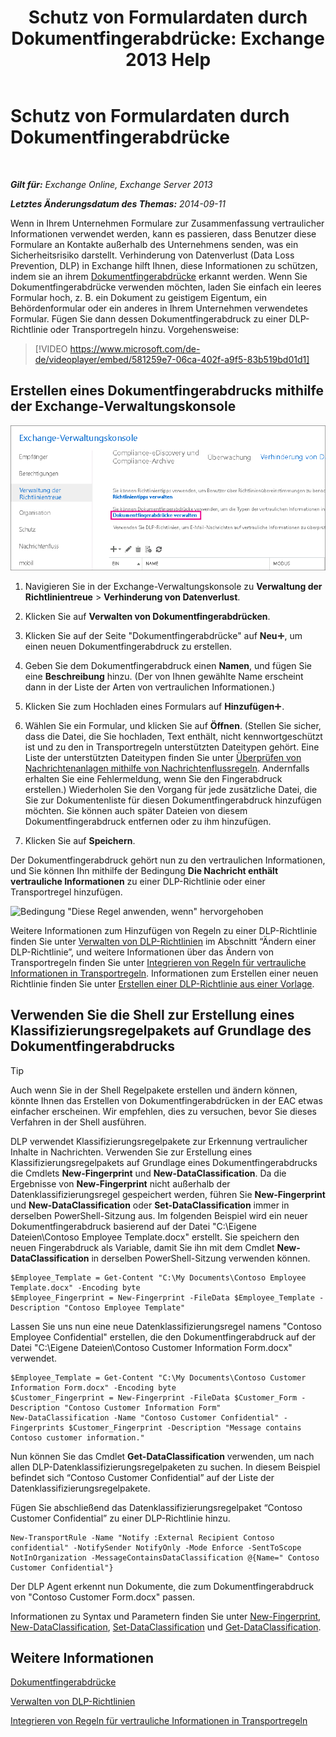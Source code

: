﻿---
title: 'Schutz von Formulardaten durch Dokumentfingerabdrücke: Exchange 2013 Help'
TOCTitle: Schutz von Formulardaten durch Dokumentfingerabdrücke
ms:assetid: 110c839b-7693-42f6-aa5d-58ce64f4c357
ms:mtpsurl: https://technet.microsoft.com/de-de/library/Dn635175(v=EXCHG.150)
ms:contentKeyID: 61201331
ms.date: 04/24/2018
mtps_version: v=EXCHG.150
ms.translationtype: HT
---

# Schutz von Formulardaten durch Dokumentfingerabdrücke

 

_**Gilt für:** Exchange Online, Exchange Server 2013_

_**Letztes Änderungsdatum des Themas:** 2014-09-11_

Wenn in Ihrem Unternehmen Formulare zur Zusammenfassung vertraulicher Informationen verwendet werden, kann es passieren, dass Benutzer diese Formulare an Kontakte außerhalb des Unternehmens senden, was ein Sicherheitsrisiko darstellt. Verhinderung von Datenverlust (Data Loss Prevention, DLP) in Exchange hilft Ihnen, diese Informationen zu schützen, indem sie an ihrem [Dokumentfingerabdrücke](https://review.docs.microsoft.com/de-de/exchange/security-and-compliance/data-loss-prevention/document-fingerprinting) erkannt werden. Wenn Sie Dokumentfingerabdrücke verwenden möchten, laden Sie einfach ein leeres Formular hoch, z. B. ein Dokument zu geistigem Eigentum, ein Behördenformular oder ein anderes in Ihrem Unternehmen verwendetes Formular. Fügen Sie dann dessen Dokumentfingerabdruck zu einer DLP-Richtlinie oder Transportregeln hinzu. Vorgehensweise:

> [!VIDEO https://www.microsoft.com/de-de/videoplayer/embed/581259e7-06ca-402f-a9f5-83b519bd01d1]

## Erstellen eines Dokumentfingerabdrucks mithilfe der Exchange-Verwaltungskonsole

![Pfad zum Erstellen eines digitalen Dokumentfingerabdrucks in EAC hervorgehoben](images/Dn635175.e8562ea7-40ba-4feb-adde-2e81f029fcda(EXCHG.150).png "Pfad zum Erstellen eines digitalen Dokumentfingerabdrucks in EAC hervorgehoben")

1.  Navigieren Sie in der Exchange-Verwaltungskonsole zu **Verwaltung der Richtlinientreue** \> **Verhinderung von Datenverlust**.

2.  Klicken Sie auf **Verwalten von Dokumentfingerabdrücken**.

3.  Klicken Sie auf der Seite "Dokumentfingerabdrücke" auf **Neu**![Hinzufügen (Symbol)](images/JJ218640.c1e75329-d6d7-4073-a27d-498590bbb558(EXCHG.150).gif "Hinzufügen (Symbol)"), um einen neuen Dokumentfingerabdruck zu erstellen.

4.  Geben Sie dem Dokumentfingerabdruck einen **Namen**, und fügen Sie eine **Beschreibung** hinzu. (Der von Ihnen gewählte Name erscheint dann in der Liste der Arten von vertraulichen Informationen.)

5.  Klicken Sie zum Hochladen eines Formulars auf **Hinzufügen**![Hinzufügen (Symbol)](images/JJ218640.c1e75329-d6d7-4073-a27d-498590bbb558(EXCHG.150).gif "Hinzufügen (Symbol)").

6.  Wählen Sie ein Formular, und klicken Sie auf **Öffnen**. (Stellen Sie sicher, dass die Datei, die Sie hochladen, Text enthält, nicht kennwortgeschützt ist und zu den in Transportregeln unterstützten Dateitypen gehört. Eine Liste der unterstützten Dateitypen finden Sie unter [Überprüfen von Nachrichtenanlagen mithilfe von Nachrichtenflussregeln](https://technet.microsoft.com/de-de/library/jj919236\(v=exchg.150\)). Andernfalls erhalten Sie eine Fehlermeldung, wenn Sie den Fingerabdruck erstellen.) Wiederholen Sie den Vorgang für jede zusätzliche Datei, die Sie zur Dokumentenliste für diesen Dokumentfingerabdruck hinzufügen möchten. Sie können auch später Dateien von diesem Dokumentfingerabdruck entfernen oder zu ihm hinzufügen.

7.  Klicken Sie auf **Speichern**.

Der Dokumentfingerabdruck gehört nun zu den vertraulichen Informationen, und Sie können Ihn mithilfe der Bedingung **Die Nachricht enthält vertrauliche Informationen** zu einer DLP-Richtlinie oder einer Transportregel hinzufügen.

![Bedingung "Diese Regel anwenden, wenn" hervorgehoben](images/Dn635175.9355a513-a790-48eb-a61b-575ba2ecdfa6(EXCHG.150).png "Bedingung \"Diese Regel anwenden, wenn\" hervorgehoben")

Weitere Informationen zum Hinzufügen von Regeln zu einer DLP-Richtlinie finden Sie unter [Verwalten von DLP-Richtlinien](manage-dlp-policies-exchange-2013-help.md) im Abschnitt “Ändern einer DLP-Richtlinie”, und weitere Informationen über das Ändern von Transportregeln finden Sie unter [Integrieren von Regeln für vertrauliche Informationen in Transportregeln](https://review.docs.microsoft.com/de-de/exchange/security-and-compliance/data-loss-prevention/integrate-sensitive-information-rules). Informationen zum Erstellen einer neuen Richtlinie finden Sie unter [Erstellen einer DLP-Richtlinie aus einer Vorlage](https://review.docs.microsoft.com/de-de/exchange/security-and-compliance/data-loss-prevention/create-dlp-policy-from-template).

## Verwenden Sie die Shell zur Erstellung eines Klassifizierungsregelpakets auf Grundlage des Dokumentfingerabdrucks


> [!TIP]
> Auch wenn Sie in der Shell Regelpakete erstellen und ändern können, könnte Ihnen das Erstellen von Dokumentfingerabdrücken in der EAC etwas einfacher erscheinen. Wir empfehlen, dies zu versuchen, bevor Sie dieses Verfahren in der Shell ausführen.



DLP verwendet Klassifizierungsregelpakete zur Erkennung vertraulicher Inhalte in Nachrichten. Verwenden Sie zur Erstellung eines Klassifizierungsregelpakets auf Grundlage eines Dokumentfingerabdrucks die Cmdlets **New-Fingerprint** und **New-DataClassification**. Da die Ergebnisse von **New-Fingerprint** nicht außerhalb der Datenklassifizierungsregel gespeichert werden, führen Sie **New-Fingerprint** und **New-DataClassification** oder **Set-DataClassification** immer in derselben PowerShell-Sitzung aus. Im folgenden Beispiel wird ein neuer Dokumentfingerabdruck basierend auf der Datei "C:\\Eigene Dateien\\Contoso Employee Template.docx" erstellt. Sie speichern den neuen Fingerabdruck als Variable, damit Sie ihn mit dem Cmdlet **New-DataClassification** in derselben PowerShell-Sitzung verwenden können.

    $Employee_Template = Get-Content "C:\My Documents\Contoso Employee Template.docx" -Encoding byte
    $Employee_Fingerprint = New-Fingerprint -FileData $Employee_Template -Description "Contoso Employee Template"

Lassen Sie uns nun eine neue Datenklassifizierungsregel namens "Contoso Employee Confidential" erstellen, die den Dokumentfingerabdruck auf der Datei "C:\\Eigene Dateien\\Contoso Customer Information Form.docx" verwendet.

    $Employee_Template = Get-Content "C:\My Documents\Contoso Customer Information Form.docx" -Encoding byte
    $Customer_Fingerprint = New-Fingerprint -FileData $Customer_Form -Description "Contoso Customer Information Form"
    New-DataClassification -Name "Contoso Customer Confidential" -Fingerprints $Customer_Fingerprint -Description "Message contains Contoso customer information." 

Nun können Sie das Cmdlet **Get-DataClassification** verwenden, um nach allen DLP-Datenklassifizierungsregelpaketen zu suchen. In diesem Beispiel befindet sich “Contoso Customer Confidential” auf der Liste der Datenklassifizierungsregelpakete.

Fügen Sie abschließend das Datenklassifizierungsregelpaket “Contoso Customer Confidential” zu einer DLP-Richtlinie hinzu.

    New-TransportRule -Name "Notify :External Recipient Contoso confidential" -NotifySender NotifyOnly -Mode Enforce -SentToScope NotInOrganization -MessageContainsDataClassification @{Name=" Contoso Customer Confidential"}

Der DLP Agent erkennt nun Dokumente, die zum Dokumentfingerabdruck von "Contoso Customer Form.docx" passen.

Informationen zu Syntax und Parametern finden Sie unter [New-Fingerprint](https://technet.microsoft.com/de-de/library/dn584142\(v=exchg.150\)), [New-DataClassification](https://technet.microsoft.com/de-de/library/dn584139\(v=exchg.150\)), [Set-DataClassification](https://technet.microsoft.com/de-de/library/dn584141\(v=exchg.150\)) und [Get-DataClassification](https://technet.microsoft.com/de-de/library/jj215720\(v=exchg.150\)).

## Weitere Informationen

[Dokumentfingerabdrücke](https://review.docs.microsoft.com/de-de/exchange/security-and-compliance/data-loss-prevention/document-fingerprinting)

[Verwalten von DLP-Richtlinien](manage-dlp-policies-exchange-2013-help.md)

[Integrieren von Regeln für vertrauliche Informationen in Transportregeln](https://review.docs.microsoft.com/de-de/exchange/security-and-compliance/data-loss-prevention/integrate-sensitive-information-rules)

